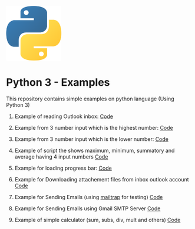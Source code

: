 <img src="./images/python_logo.png" width=150>

# Python 3 - Examples


This repository contains simple examples on python language (Using Python 3)

1. Example of reading Outlook inbox: [Code](./read_email.py)

2. Example from 3 number input which is the highest number: [Code](./maxnumber.py)

3. Example from 3 number input which is the lower number: [Code](./minnumber.py)

4. Example of script the shows maximum, minimum, summatory and average having 4 input numbers [Code](./max_and_min.py)

5. Example for loading progress bar: [Code](./progress_bar.py)

6. Example for Downloading attachement files from inbox outlook account [Code](./download_email_v1.py)

7. Example for Sending Emails (using [mailtrap](https://mailtrap.io) for testing) [Code](./send_email_smtp.py)

8. Example for Sending Emails using Gmail SMTP Server [Code](./send_email_smtp_gmail_account.py)

9. Example of simple calculator (sum, subs, div, mult and others) [Code](./simple_calculator.py)
